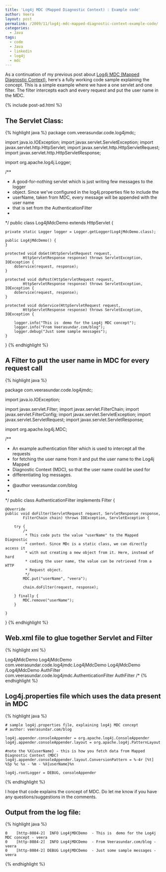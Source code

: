 ```yaml
---
title: 'Log4j MDC (Mapped Diagnostic Context) : Example code'
author: Veera
layout: post
permalink: /2009/11/log4j-mdc-mapped-diagnostic-context-example-code/
categories:
  - Java
tags:
  - code
  - Java
  - linkedin
  - log4j
  - mdc
---
```


As a continuation of my previous post about [Log4j MDC (Mapped Diagnostic Context)][1], here's a fully working code sample explaining the concept. This is a simple example where we have a one servlet and one filter. The filter intercepts each and every request and put the user name in the MDC.

 [1]: http://veerasundar.com/blog/2009/10/log4j-mdc-mapped-diagnostic-context-what-and-why/ "Log4j MDC (Mapped Diagnostic Context) : What and Why"

{% include post-ad.html %}

## The Servlet Class:

{% highlight java %}
package com.veerasundar.code.log4jmdc;

import java.io.IOException;
import javax.servlet.ServletException;
import javax.servlet.http.HttpServlet;
import javax.servlet.http.HttpServletRequest;
import javax.servlet.http.HttpServletResponse;

import org.apache.log4j.Logger;

/**
 * A good-for-nothing servlet which is just writing few messages to the logger
 * object. Since we've configured in the log4j.properties file to include the
 * userName, taken from MDC, every message will be appended with the user name
 * that is set from the AuthenticationFilter
 *
 */
public class Log4jMdcDemo extends HttpServlet {

	private static Logger logger = Logger.getLogger(Log4jMdcDemo.class);

	public Log4jMdcDemo() {
	}

	protected void doGet(HttpServletRequest request,
			HttpServletResponse response) throws ServletException, IOException {
		doService(request, response);
	}

	protected void doPost(HttpServletRequest request,
			HttpServletResponse response) throws ServletException, IOException {
		doService(request, response);
	}

	protected void doService(HttpServletRequest request,
			HttpServletResponse response) throws ServletException, IOException {

		logger.info("This is  demo for the Log4j MDC concept");
		logger.info("From Veerasundar.com/blog");
		logger.debug("Just some sample messages");
	}
}
{% endhighlight %}

## A Filter to put the user name in MDC for every request call

{% highlight java %}

package com.veerasundar.code.log4jmdc;

import java.io.IOException;

import javax.servlet.Filter;
import javax.servlet.FilterChain;
import javax.servlet.FilterConfig;
import javax.servlet.ServletException;
import javax.servlet.ServletRequest;
import javax.servlet.ServletResponse;

import org.apache.log4j.MDC;

/**
 * An example authentication filter which is used to intercept all the requests
 * for fetching the user name from it and put the user name to the Log4j Mapped
 * Diagnostic Context (MDC), so that the user name could be used for
 * differentiating log messages.
 *
 * @author veerasundar.com/blog
 *
 */
public class AuthenticationFilter implements Filter {

	@Override
	public void doFilter(ServletRequest request, ServletResponse response,
			FilterChain chain) throws IOException, ServletException {

		try {
			/*
			 * This code puts the value "userName" to the Mapped Diagnostic
			 * context. Since MDc is a static class, we can directly access it
			 * with out creating a new object from it. Here, instead of hard
			 * coding the user name, the value can be retrieved from a HTTP
			 * Request object.
			 */
			MDC.put("userName", "veera");

			chain.doFilter(request, response);

		} finally {
			MDC.remove("userName");
		}

	}

}
{% endhighlight %}

## Web.xml file to glue together Servlet and Filter

{% highlight xml %}
<?xml version="1.0" encoding="UTF-8"?>
<web-app id="WebApp_ID" version="2.4"   xmlns="http://java.sun.com/xml/ns/j2ee" xmlns:xsi="http://www.w3.org/2001/XMLSchema-instance"   xsi:schemaLocation="http://java.sun.com/xml/ns/j2ee http://java.sun.com/xml/ns/j2ee/web-app_2_4.xsd">
    <servlet>
        <description/>
        <display-name>Log4jMdcDemo</display-name>
        <servlet-name>Log4jMdcDemo</servlet-name>
        <servlet-class>com.veerasundar.code.log4jmdc.Log4jMdcDemo</servlet-class>
    </servlet>
    <servlet-mapping>
        <servlet-name>Log4jMdcDemo</servlet-name>
        <url-pattern>/Log4jMdcDemo</url-pattern>
    </servlet-mapping>
    <filter>
        <filter-name>AuthFilter</filter-name>
        <filter-class>com.veerasundar.code.log4jmdc.AuthenticationFilter</filter-class>
    </filter>
    <filter-mapping>
        <filter-name>AuthFilter</filter-name>
        <url-pattern>/*</url-pattern>
    </filter-mapping>
</web-app>
{% endhighlight %}

## Log4j.properties file which uses the data present in MDC

{% highlight java %}

    # sample log4j.properties file, explaining log4j MDC concept
    # author: veerasundar.com/blog
    
    log4j.appender.consoleAppender = org.apache.log4j.ConsoleAppender
    log4j.appender.consoleAppender.layout = org.apache.log4j.PatternLayout
    
    #note the %X{userName} - this is how you fetch data from Mapped Diagnostic Context (MDC)
    log4j.appender.consoleAppender.layout.ConversionPattern = %-4r [%t] %5p %c %x - %m - %X{userName}%n
    
    log4j.rootLogger = DEBUG, consoleAppender

{% endhighlight %}

I hope that code explains the concept of MDC. Do let me know if you have any questions/suggestions in the comments.

## Output from the log file:

{% highlight java %}

    0    [http-8084-2]  INFO Log4jMDCDemo  - This is  demo for the Log4j MDC concept - veera
    0    [http-8084-2]  INFO Log4jMDCDemo  - From Veerasundar.com/blog - veera
    0    [http-8084-2] DEBUG Log4jMDCDemo  - Just some sample messages - veera

{% endhighlight %}
